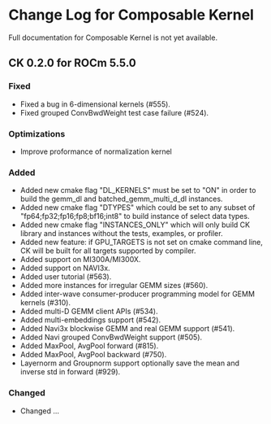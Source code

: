 # Change Log for Composable Kernel

Full documentation for Composable Kernel is not yet available.

## CK 0.2.0 for ROCm 5.5.0

### Fixed
- Fixed a bug in 6-dimensional kernels (#555).
- Fixed grouped ConvBwdWeight test case failure (#524).

### Optimizations
- Improve proformance of normalization kernel

### Added
- Added new cmake flag "DL_KERNELS" must be set to "ON" in order to build the gemm_dl and batched_gemm_multi_d_dl instances.
- Added new cmake flag "DTYPES" which could be set to any subset of "fp64;fp32;fp16;fp8;bf16;int8" to build instance of select data types.
- Added new cmake flag "INSTANCES_ONLY" which will only build CK library and instances without the tests, examples, or profiler.
- Added new feature: if GPU_TARGETS is not set on cmake command line, CK will be built for all targets supported by compiler.
- Added support on MI300A/MI300X.
- Added support on NAVI3x.
- Added user tutorial (#563).
- Added more instances for irregular GEMM sizes (#560).
- Added inter-wave consumer-producer programming model for GEMM kernels (#310).
- Added multi-D GEMM client APIs (#534).
- Added multi-embeddings support (#542).
- Added Navi3x blockwise GEMM and real GEMM support (#541).
- Added Navi grouped ConvBwdWeight support (#505).
- Added MaxPool, AvgPool forward (#815).
- Added MaxPool, AvgPool backward (#750).
- Layernorm and Groupnorm support optionally save the mean and inverse std in forward (#929).

### Changed
- Changed ...
